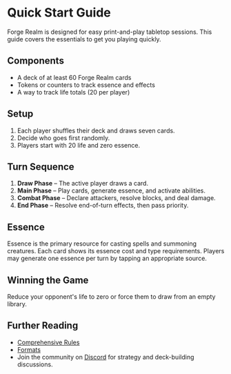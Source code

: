 # Quick Start Guide

Forge Realm is designed for easy print-and-play tabletop sessions. This guide covers the essentials to get you playing quickly.

## Components
- A deck of at least 60 Forge Realm cards
- Tokens or counters to track essence and effects
- A way to track life totals (20 per player)

## Setup
1. Each player shuffles their deck and draws seven cards.
2. Decide who goes first randomly.
3. Players start with 20 life and zero essence.

## Turn Sequence
1. **Draw Phase** – The active player draws a card.
2. **Main Phase** – Play cards, generate essence, and activate abilities.
3. **Combat Phase** – Declare attackers, resolve blocks, and deal damage.
4. **End Phase** – Resolve end-of-turn effects, then pass priority.

## Essence
Essence is the primary resource for casting spells and summoning creatures. Each card shows its essence cost and type requirements. Players may generate one essence per turn by tapping an appropriate source.

## Winning the Game
Reduce your opponent's life to zero or force them to draw from an empty library.

## Further Reading
- [Comprehensive Rules](comprehensive-rules.md)
- [Formats](formats.md)
- Join the community on [Discord](https://discord.gg/KQTY8DfY) for strategy and deck-building discussions.

